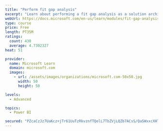 ```yaml
---
title: "Perform fit gap analysis"
excerpt: "Learn about performing a fit gap analysis as a solution architect for Dynamics 365 and Microsoft Power Platform."
webUrl: https://docs.microsoft.com/en-us/learn/modules/fit-gap-analysis/
type: course
price: Free
length: PT35M
ratings:
  count: 430
  average: 4.7302327
heat: 51

provider:
  name: Microsoft Learn
  domain: microsoft.com
  images:
    - url: /assets/images/organizations/microsoft.com-50x50.jpg
      width: 50
      height: 50

levels:
  - Advanced

topics:
  - Power BI

secured: "PZcaCzJz7UaKcz+jTr61UuTzRkvznfTQelL7TbZVjLQZb7ACsS/QaSWxxcXHTXGyaAWzY3LhrG6xwTLiwCvYimxg+PdyrGOGpFfxSiQ4cCF7ax9Q6cGr5L0MTgOoE1I27fzQSfin0Apeu9SCQHYk1waCAxoW7OEbP8OQ83JpwY6ewtSMozvuIUrLQSxHUIVSJghEiTORWAXMAZr6I17NblJ6wQj8GoOsM+N73bM1IZ/jcVhudX19hvF+uJIvjsJnjdGvZFst8eiyy9uX4Z5Dj5wRXW5zYLUz6kPmktU/k0M1aO3h7uMhHyiIu0muQHffsz3KfLdUAbu2ShgaGv6RZhJgK3WqKV0d2Lg92TmMtcm4U/f88gvzWMiPd75iGimKcoZ19qdoaAQ82TGWCm/EVt2nLkUPfhuoPfyPm5Gw0AA=;aBty/gTbtQ0gzydhTQIDOQ=="
---
```



